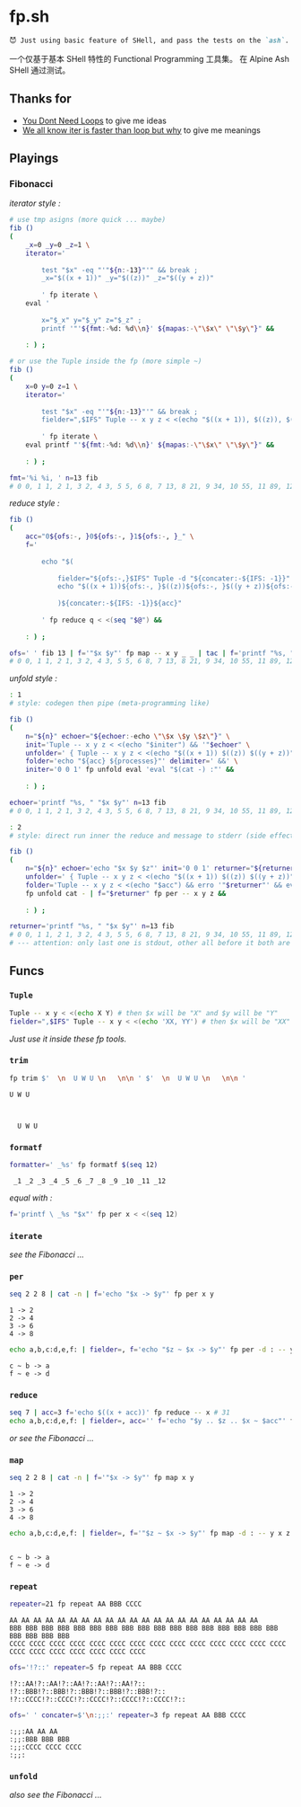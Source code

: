 
# fp.sh

~~~ md
😈 Just using basic feature of SHell, and pass the tests on the `ash`. 🥗
~~~

一个仅基于基本 SHell 特性的 Functional Programming 工具集。
在 Alpine Ash SHell 通过测试。

## Thanks for

- [You Dont Need Loops](https://github.com/you-dont-need/You-Dont-Need-Loops) to give me ideas
- [We all know iter is faster than loop but why](https://users.rust-lang.org/t/we-all-know-iter-is-faster-than-loop-but-why) to give me meanings

## Playings

### Fibonacci

*iterator style :*

~~~ sh
# use tmp asigns (more quick ... maybe)
fib () 
(
    _x=0 _y=0 _z=1 \
    iterator='
        
        test "$x" -eq "'"${n:-13}"'" && break ; 
        _x="$((x + 1))" _y="$((z))" _z="$((y + z))"
        
        ' fp iterate \
    eval '
        
        x="$_x" y="$_y" z="$_z" ; 
        printf '"'${fmt:-%d: %d\\n}' ${mapas:-\"\$x\" \"\$y\"}" &&
    
    : ) ;

# or use the Tuple inside the fp (more simple ~)
fib () 
(
    x=0 y=0 z=1 \
    iterator='
        
        test "$x" -eq "'"${n:-13}"'" && break ; 
        fielder=",$IFS" Tuple -- x y z < <(echo "$((x + 1)), $((z)), $((y + z))")
        
        ' fp iterate \
    eval printf "'${fmt:-%d: %d\\n}' ${mapas:-\"\$x\" \"\$y\"}" &&
    
    : ) ;
~~~        

~~~ sh
fmt='%i %i, ' n=13 fib
# 0 0, 1 1, 2 1, 3 2, 4 3, 5 5, 6 8, 7 13, 8 21, 9 34, 10 55, 11 89, 12 144, 13 233, 
~~~

*reduce style :*

~~~ sh
fib ()
(
    acc="0${ofs:-, }0${ofs:-, }1${ofs:-, }_" \
    f='
        
        echo "$(
            
            fielder="${ofs:-,}$IFS" Tuple -d "${concater:-${IFS: -1}}" -- x y z _ < <(echo "$acc") ;
            echo "$((x + 1))${ofs:-, }$((z))${ofs:-, }$((y + z))${ofs:-, }${q}"
            
            )${concater:-${IFS: -1}}${acc}"
        
        ' fp reduce q < <(seq "$@") &&
    
    : ) ;
~~~

~~~ sh
ofs=' ' fib 13 | f='"$x $y"' fp map -- x y _ _ | tac | f='printf "%s, " "$x $y"' fp per -- x y
# 0 0, 1 1, 2 1, 3 2, 4 3, 5 5, 6 8, 7 13, 8 21, 9 34, 10 55, 11 89, 12 144, 13 233, 
~~~

*unfold style :*

~~~ sh
: 1
# style: codegen then pipe (meta-programming like)

fib ()
(
    n="${n}" echoer="${echoer:-echo \"\$x \$y \$z\"}" \
    init='Tuple -- x y z < <(echo "$initer") && '"$echoer" \
    unfolder=' { Tuple -- x y z < <(echo "$((x + 1)) $((z)) $((y + z))") && '"$echoer"' ; } ' \
    folder='echo "${acc} ${processes}"' delimiter=' &&' \
    initer='0 0 1' fp unfold eval 'eval "$(cat -) :"' &&
    
    : ) ;

echoer='printf "%s, " "$x $y"' n=13 fib
# 0 0, 1 1, 2 1, 3 2, 4 3, 5 5, 6 8, 7 13, 8 21, 9 34, 10 55, 11 89, 12 144, 13 233, 

: 2
# style: direct run inner the reduce and message to stderr (side effect like)

fib ()
(
    n="${n}" echoer='echo "$x $y $z"' init='0 0 1' returner="${returner:-$echoer}" \
    unfolder=' { Tuple -- x y z < <(echo "$((x + 1)) $((z)) $((y + z))") && '"$echoer"' ; } ' \
    folder='Tuple -- x y z < <(echo "$acc") && erro '"$returner"' && eval "$processes"' \
    fp unfold cat - | f="$returner" fp per -- x y z &&
    
    : ) ;

returner='printf "%s, " "$x $y"' n=13 fib
# 0 0, 1 1, 2 1, 3 2, 4 3, 5 5, 6 8, 7 13, 8 21, 9 34, 10 55, 11 89, 12 144, 13 233, 
# --- attention: only last one is stdout, other all before it both are stderr.
~~~

## Funcs

### `Tuple`

~~~ sh
Tuple -- x y < <(echo X Y) # then $x will be "X" and $y will be "Y"
fielder=",$IFS" Tuple -- x y < <(echo 'XX, YY') # then $x will be "XX" and $y will be "YY"
~~~

*Just use it inside these fp tools.*

### `trim`

~~~ sh
fp trim $'  \n  U W U \n   \n\n ' $'  \n  U W U \n   \n\n '
~~~

~~~
U W U



  U W U
~~~


### `formatf`

~~~ sh
formatter=' _%s' fp formatf $(seq 12)
~~~

~~~
 _1 _2 _3 _4 _5 _6 _7 _8 _9 _10 _11 _12
~~~

*equal with :*

~~~ sh
f='printf \ _%s "$x"' fp per x < <(seq 12)
~~~


### `iterate`

*see the Fibonacci ...*

### `per`

~~~ sh
seq 2 2 8 | cat -n | f='echo "$x -> $y"' fp per x y
~~~

~~~
1 -> 2
2 -> 4
3 -> 6
4 -> 8
~~~

~~~ sh
echo a,b,c:d,e,f: | fielder=, f='echo "$z ~ $x -> $y"' fp per -d : -- y x z
~~~

~~~
c ~ b -> a
f ~ e -> d
~~~

### `reduce`

~~~ sh
seq 7 | acc=3 f='echo $((x + acc))' fp reduce -- x # 31
echo a,b,c:d,e,f: | fielder=, acc='' f='echo "$y .. $z .. $x ~ $acc"' fp reduce -d : -- x y z # e .. f .. d ~ b .. c .. a ~
~~~

*or see the Fibonacci ...*

### `map`

~~~ sh
seq 2 2 8 | cat -n | f='"$x -> $y"' fp map x y
~~~

~~~
1 -> 2
2 -> 4
3 -> 6
4 -> 8
~~~

~~~ sh
echo a,b,c:d,e,f: | fielder=, f='"$z ~ $x -> $y"' fp map -d : -- y x z
~~~

~~~

c ~ b -> a
f ~ e -> d

~~~


### `repeat`

~~~ sh
repeater=21 fp repeat AA BBB CCCC
~~~

~~~
AA AA AA AA AA AA AA AA AA AA AA AA AA AA AA AA AA AA AA AA AA
BBB BBB BBB BBB BBB BBB BBB BBB BBB BBB BBB BBB BBB BBB BBB BBB BBB BBB BBB BBB BBB
CCCC CCCC CCCC CCCC CCCC CCCC CCCC CCCC CCCC CCCC CCCC CCCC CCCC CCCC CCCC CCCC CCCC CCCC CCCC CCCC CCCC
~~~

~~~ sh
ofs='!?::' repeater=5 fp repeat AA BBB CCCC
~~~

~~~
!?::AA!?::AA!?::AA!?::AA!?::AA!?::
!?::BBB!?::BBB!?::BBB!?::BBB!?::BBB!?::
!?::CCCC!?::CCCC!?::CCCC!?::CCCC!?::CCCC!?::
~~~

~~~ sh
ofs=' ' concater=$'\n:;;:' repeater=3 fp repeat AA BBB CCCC
~~~

~~~
:;;:AA AA AA
:;;:BBB BBB BBB
:;;:CCCC CCCC CCCC
:;;:
~~~

### `unfold`

*also see the Fibonacci ...*





